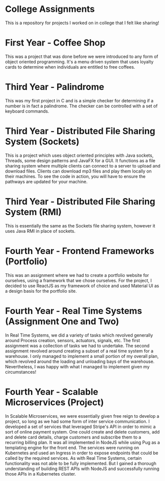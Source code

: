 # College Assignments
This is a repository for projects I worked on in college that I felt like sharing!


# First Year - Coffee Shop

This was a project that was done before we were introduced to any form of object oriented programming. It's a
menu driven system that uses loyalty cards to determine when individuals are entitled to free coffees.

# Third Year - Palindrome

This was my first project in C and is a simple checker for determining if a number is in fact a palindrome. The checker can be
controlled with a set of keyboard commands.

# Third Year - Distributed File Sharing System (Sockets)

This is a project which uses object oriented principles with Java sockets, Threads, some design patterns and JavaFX for a GUI.
It functions as a file sharing system where multiple clients can connect to a server to upload and download files. Clients can
download mp3 files and play them locally on their machines. To see the code in action, you will have to ensure the pathways are
updated for your machine.

# Third Year - Distributed File Sharing System (RMI)

This is essentially the same as the Sockets file sharing system, however it uses Java RMI in place of sockets.

# Fourth Year - Frontend Frameworks (Portfolio)

This was an assignment where we had to create a portfolio website for ourselves, using a framework that we chose ourselves. For the project, I decided to use ReactJS as my framework of choice and used Material UI as a design basis for the portfolio site.

# Fourth Year - Real Time Systems (Assignment One and Two)

In Real Time Systems, we did a variety of tasks which revolved generally around Process creation, sensors, actuators, signals, etc. The first assignment was a collection of tasks we had to undertake. The second assignment revolved around creating a subset of a real time system for a warehouse. I only managed to implement a small portion of my overall plan, which revolved around the loading and unloading bays of the warehouse. Nevertheless, I was happy with what I managed to implement given my circumstances!

# Fourth Year - Scalable Microservices (Project)

In Scalable Microservices, we were essentially given free reign to develop a project, so long as we had some form of inter service communication. I developed a set of services that leveraged Stripe's API in order to mimic a sort of online payment system. One could create and delete customers, add and delete card details, charge customers and subscribe them to a recurring billing plan. It was all implemented in NodeJS while using Pug as a templating engine for the front end. The services were running on Kubernetes and used an Ingress in order to expose endpoints that could be called by the required services. As with Real Time Systems, certain functionality was not able to be fully implemented. But I gained a thorough understanding of building REST APIs with NodeJS and successfully running those APIs in a Kubernetes cluster.
